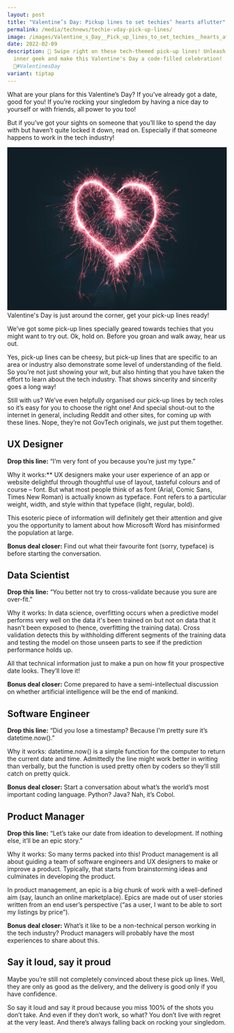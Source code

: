 ```yaml
---
layout: post
title: "Valentine’s Day: Pickup lines to set techies’ hearts aflutter"
permalink: /media/technews/techie-vday-pick-up-lines/
image: /images/Valentine_s_Day__Pick_up_lines_to_set_techies__hearts_aflutter.jpg
date: 2022-02-09
description: 💌 Swipe right on these tech-themed pick-up lines! Unleash your
  inner geek and make this Valentine's Day a code-filled celebration!
  💑#ValentinesDay
variant: tiptap
---
```

What are your plans for this Valentine’s Day? If you’ve already got a date, good for you! If you’re rocking your singledom by having a nice day to yourself or with friends, all power to you too!

But if you’ve got your sights on someone that you’ll like to spend the day with but haven’t quite locked it down, read on. Especially if that someone happens to work in the tech industry!

![vday2022!](/images/technews/vday2022.jpg)Valentine's Day is just around the corner, get your pick-up lines ready!

We’ve got some pick-up lines specially geared towards techies that you might want to try out. Ok, hold on. Before you groan and walk away, hear us out. 

Yes, pick-up lines can be cheesy, but pick-up lines that are specific to an area or industry also demonstrate some level of understanding of the field. So you’re not just showing your wit, but also hinting that you have taken the effort to learn about the tech industry. That shows sincerity and sincerity goes a long way! 

Still with us? We’ve even helpfully organised our pick-up lines by tech roles so it’s easy for you to choose the right one! And special shout-out to the internet in general, including Reddit and other sites, for coming up with these lines. Nope, they’re not GovTech originals, we just put them together. 

## UX Designer

**Drop this line:** “I’m very font of you because you’re just my type.”

Why it works:** UX designers make your user experience of an app or website delightful through thoughtful use of layout, tasteful colours and of course – font. But what most people think of as font (Arial, Comic Sans, Times New Roman) is actually known as typeface. Font refers to a particular weight, width, and style within that typeface (light, regular, bold). 

This esoteric piece of information will definitely get their attention and give you the opportunity to lament about how Microsoft Word has misinformed the population at large. 

**Bonus deal closer:** Find out what their favourite font (sorry, typeface) is before starting the conversation. 

## Data Scientist
**Drop this line:** “You better not try to cross-validate because you sure are over-fit.”

Why it works: In data science, overfitting occurs when a predictive model performs very well on the data it's been trained on but not on data that it hasn’t been exposed to (hence, overfitting the training data). Cross validation detects this by withholding different segments of the training data and testing the model on those unseen parts to see if the prediction performance holds up. 

All that technical information just to make a pun on how fit your prospective date looks. They’ll love it! 

**Bonus deal closer:** Come prepared to have a semi-intellectual discussion on whether artificial intelligence will be the end of mankind. 

## Software Engineer

**Drop this line:** “Did you lose a timestamp? Because I’m pretty sure it’s datetime.now().”

Why it works: datetime.now() is a simple function for the computer to return the current date and time. Admittedly the line might work better in writing than verbally, but the function is used pretty often by coders so they’ll still catch on pretty quick.  

**Bonus deal closer:** Start a conversation about what’s the world’s most important coding language. Python? Java? Nah, it’s Cobol. 

## Product Manager

**Drop this line:** “Let’s take our date from ideation to development. If nothing else, it’ll be an epic story.”

Why it works: So many terms packed into this! Product management is all about guiding a team of software engineers and UX designers to make or improve a product. Typically, that starts from brainstorming ideas and culminates in developing the product. 

In product management, an epic is a big chunk of work with a well-defined aim (say, launch an online marketplace). Epics are made out of user stories written from an end user’s perspective (“as a user, I want to be able to sort my listings by price”). 

**Bonus deal closer:** What’s it like to be a non-technical person working in the tech industry? Product managers will probably have the most experiences to share about this. 

## Say it loud, say it proud

Maybe you’re still not completely convinced about these pick up lines. Well, they are only as good as the delivery, and the delivery is good only if you have confidence. 

So say it loud and say it proud because you miss 100% of the shots you don’t take. And even if they don’t work, so what? You don’t live with regret at the very least. And there’s always falling back on rocking your singledom.